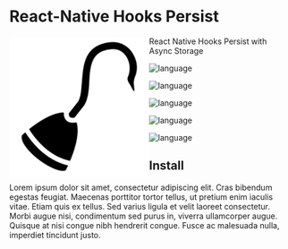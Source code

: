 # React-Native Hooks Persist

<a href="url"><img src="hook.png" align="left" height="250" ></a>

React Native Hooks Persist with Async Storage

![language](https://img.shields.io/github/languages/top/rcerrejon/react-native-hooks-persist.svg)

![language](https://img.shields.io/github/languages/top/rcerrejon/react-native-hooks-persist.svg)

![language](https://img.shields.io/github/languages/top/rcerrejon/react-native-hooks-persist.svg)

![language](https://img.shields.io/github/languages/top/rcerrejon/react-native-hooks-persist.svg)

![language](https://img.shields.io/github/languages/top/rcerrejon/react-native-hooks-persist.svg)

## Install
Lorem ipsum dolor sit amet, consectetur adipiscing elit. Cras bibendum egestas feugiat. Maecenas porttitor tortor tellus, ut pretium enim iaculis vitae. Etiam quis ex tellus. Sed varius ligula et velit laoreet consectetur. Morbi augue nisi, condimentum sed purus in, viverra ullamcorper augue. Quisque at nisi congue nibh hendrerit congue. Fusce ac malesuada nulla, imperdiet tincidunt justo.
